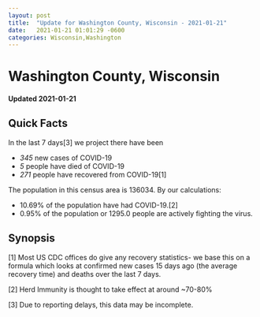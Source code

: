 ```yaml
---
layout: post
title:  "Update for Washington County, Wisconsin - 2021-01-21"
date:   2021-01-21 01:01:29 -0600
categories: Wisconsin,Washington
---
```


# Washington County, Wisconsin
#### Updated 2021-01-21

## Quick Facts

In the last 7 days[3] we project there have been
- *345* new cases of COVID-19
- *5* people have died of COVID-19
- *271* people have recovered from COVID-19[1]

The population in this census area is 136034. By our calculations:
- 10.69% of the population have had COVID-19.[2]
- 0.95% of the population or 1295.0 people are actively fighting the virus.

## Synopsis




[1] Most US CDC offices do give any recovery statistics- we base this on a formula which looks at confirmed new cases
15 days ago (the average recovery time) and deaths over the last 7 days.

[2] Herd Immunity is thought to take effect at around ~70-80%

[3] Due to reporting delays, this data may be incomplete.
 
    